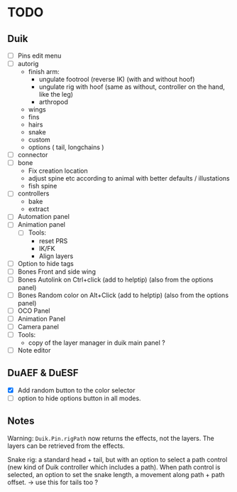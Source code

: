 # TODO

## Duik

- [ ] Pins edit menu
- [ ] autorig
    - finish arm:
        - ungulate footrool (reverse IK) (with and without hoof)
        - ungulate rig with hoof (same as without, controller on the hand, like the leg)
        - arthropod
    - wings
    - fins
    - hairs
    - snake
    - custom
    - options ( tail, longchains )
- [ ] connector
- [ ] bone
    - Fix creation location
    - adjust spine etc according to animal with better defaults / illustations
    - fish spine
- [ ] controllers
    - bake
    - extract
- [ ] Automation panel
- [ ] Animation panel
    - [ ] Tools:
        - reset PRS
        - IK/FK
        - Align layers
- [ ] Option to hide tags
- [ ] Bones Front and side wing
- [ ] Bones Autolink on Ctrl+click (add to helptip) (also from the options panel)
- [ ] Bones Random color on Alt+Click (add to helptip) (also from the options panel)
- [ ] OCO Panel
- [ ] Animation Panel
- [ ] Camera panel
- [ ] Tools:
    - copy of the layer manager in duik main panel ?
- [ ] Note editor

## DuAEF & DuESF

- [x] Add random button to the color selector
- [ ] option to hide options button in all modes.

## Notes

Warning: `Duik.Pin.rigPath` now returns the effects, not the layers. The layers can be retrieved from the effects.

Snake rig: a standard head + tail, but with an option to select a path control (new kind of Duik controller which includes a path). When path control is selected, an option to set the snake length, a movement along path + path offset.
-> use this for tails too ?
